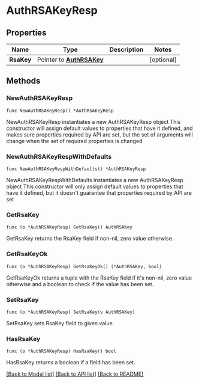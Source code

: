 # AuthRSAKeyResp

## Properties

Name | Type | Description | Notes
------------ | ------------- | ------------- | -------------
**RsaKey** | Pointer to [**AuthRSAKey**](AuthRSAKey.md) |  | [optional] 

## Methods

### NewAuthRSAKeyResp

`func NewAuthRSAKeyResp() *AuthRSAKeyResp`

NewAuthRSAKeyResp instantiates a new AuthRSAKeyResp object
This constructor will assign default values to properties that have it defined,
and makes sure properties required by API are set, but the set of arguments
will change when the set of required properties is changed

### NewAuthRSAKeyRespWithDefaults

`func NewAuthRSAKeyRespWithDefaults() *AuthRSAKeyResp`

NewAuthRSAKeyRespWithDefaults instantiates a new AuthRSAKeyResp object
This constructor will only assign default values to properties that have it defined,
but it doesn't guarantee that properties required by API are set

### GetRsaKey

`func (o *AuthRSAKeyResp) GetRsaKey() AuthRSAKey`

GetRsaKey returns the RsaKey field if non-nil, zero value otherwise.

### GetRsaKeyOk

`func (o *AuthRSAKeyResp) GetRsaKeyOk() (*AuthRSAKey, bool)`

GetRsaKeyOk returns a tuple with the RsaKey field if it's non-nil, zero value otherwise
and a boolean to check if the value has been set.

### SetRsaKey

`func (o *AuthRSAKeyResp) SetRsaKey(v AuthRSAKey)`

SetRsaKey sets RsaKey field to given value.

### HasRsaKey

`func (o *AuthRSAKeyResp) HasRsaKey() bool`

HasRsaKey returns a boolean if a field has been set.


[[Back to Model list]](../README.md#documentation-for-models) [[Back to API list]](../README.md#documentation-for-api-endpoints) [[Back to README]](../README.md)


